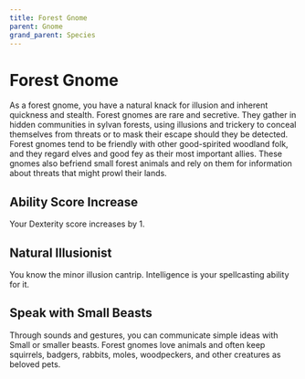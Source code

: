 ```yaml
---
title: Forest Gnome
parent: Gnome
grand_parent: Species
---
```


# Forest Gnome
As a forest gnome, you have a natural knack for illusion and inherent quickness and stealth. Forest gnomes are rare and secretive. They gather in hidden communities in sylvan forests, using illusions and trickery to conceal themselves from threats or to mask their escape should they be detected. Forest gnomes tend to be friendly with other good-spirited woodland folk, and they regard elves and good fey as their most important allies. These gnomes also befriend small forest animals and rely on them for information about threats that might prowl their lands.

## Ability Score Increase
Your Dexterity score increases by 1.

## Natural Illusionist
You know the minor illusion cantrip. Intelligence is your spellcasting ability for it.

## Speak with Small Beasts
Through sounds and gestures, you can communicate simple ideas with Small or smaller beasts. Forest gnomes love animals and often keep squirrels, badgers, rabbits, moles, woodpeckers, and other creatures as beloved pets.